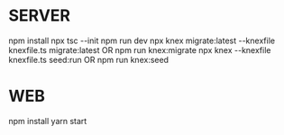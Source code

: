 # SERVER
npm install
npx tsc --init
npm run dev
npx knex migrate:latest --knexfile knexfile.ts migrate:latest OR npm run knex:migrate
npx knex --knexfile knexfile.ts seed:run OR npm run knex:seed


# WEB
npm install
yarn start